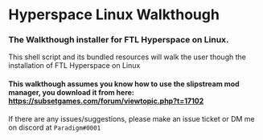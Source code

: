 # Hyperspace Linux Walkthough
### The Walkthough installer for FTL Hyperspace on Linux.

This shell script and its bundled resources will walk the user though the installation of FTL Hyperspace on Linux

#### This walkthough assumes you know how to use the slipstream mod manager, you download it from here: https://subsetgames.com/forum/viewtopic.php?t=17102

If there are any issues/suggestions, please make an issue ticket or DM me on discord at `Paradigm#0001`
